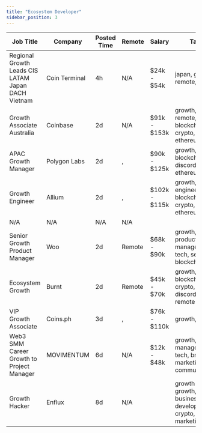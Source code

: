 ```yaml
---
title: "Ecosystem Developer"
sidebar_position: 3
---
```


| Job Title | Company | Posted Time | Remote | Salary | Tags | Apply Link |
|-----------|---------|-------------|--------|--------|------|------------|
| Regional Growth Leads CIS LATAM Japan DACH Vietnam | Coin Terminal | 4h | N/A | $24k - $54k | japan, growth, remote, crypto | [Apply](https://web3.career/regional-growth-leads-cis-latam-japan-dach-vietnam-coin-terminal/99448) |
| Growth Associate Australia | Coinbase | 2d | N/A | $91k - $153k | growth, remote, blockchain, crypto, ethereum | [Apply](https://web3.career/growth-associate-australia-coinbase/99332) |
| APAC Growth Manager | Polygon Labs | 2d | , | $90k - $125k | growth, blockchain, discord, ethereum | [Apply](https://web3.career/apac-growth-manager-polygonlabs/99270) |
| Growth Engineer | Allium | 2d | , | $102k - $115k | growth, engineer, blockchain, crypto, ethereum | [Apply](https://web3.career/growth-engineer-allium/99239) |
| N/A | N/A | N/A | N/A |  |  | [Apply](https://web3.career/metana) |
| Senior Growth Product Manager | Woo | 2d | Remote | $68k - $90k | growth, product manager, non tech, senior, blockchain | [Apply](https://web3.career/senior-growth-product-manager-woo/95664) |
| Ecosystem Growth | Burnt | 2d | Remote | $45k - $70k | growth, blockchain, crypto, discord, remote | [Apply](https://web3.career/ecosystem-growth-burnt/99194) |
| VIP Growth Associate | Coins.ph | 3d | , | $76k - $110k | growth, crypto | [Apply](https://web3.career/vip-growth-associate-coins/99184) |
| Web3 SMM Career Growth to Project Manager | MOVIMENTUM | 6d | N/A | $12k - $48k | growth, project manager, non tech, brand marketing, communication | [Apply](https://web3.career/web3-smm-career-growth-to-project-manager-movimentum/96142) |
| Growth Hacker | Enflux | 8d | N/A |  | growth hacker, growth, business development, crypto, digital marketing | [Apply](https://web3.career/growth-hacker-enflux/98928) |
